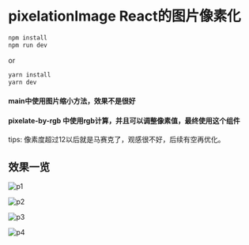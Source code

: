 # pixelationImage React的图片像素化
```sh
npm install
npm run dev
```
or   
```sh
yarn install
yarn dev
```

#### main中使用图片缩小方法，效果不是很好

#### pixelate-by-rgb 中使用rgb计算，并且可以调整像素值，最终使用这个组件

tips: 像素度超过12以后就是马赛克了，观感很不好，后续有空再优化。


## 效果一览

![p1](https://a1.qpic.cn/psc?/V11d0ms94QV8Z3/ruAMsa53pVQWN7FLK88i5qKrbU5HH*gCuGeXipTPtDDnhXJ5Y.i6N7dvDPJwoX1xgMhNsVFTon.2vCHy97.PiXJLem3iGmeSc*P5XUVPaxU!/b&ek=1&kp=1&pt=0&bo=AAqKBQAKigUWECA!&tl=1&vuin=1592437988&tm=1701414000&dis_t=1701415554&dis_k=853ac2163ec95e5a2c575926f3201438&sce=60-1-1&rf=viewer_311)

![p2](https://a1.qpic.cn/psc?/V11d0ms94QV8Z3/ruAMsa53pVQWN7FLK88i5iq9y5m1u7zYOWlXGZnnvB1e.1b0CnOab6cpD32gg9wGCMrH8OF7hdAs.4QGYOv4oQZsTpWI70NNfAuE0UaHJho!/b&ek=1&kp=1&pt=0&bo=AAqKBQAKigUDEDU!&tl=1&vuin=1592437988&tm=1701414000&dis_t=1701415651&dis_k=3a5ce5de870b126a948efed26937ff6e&sce=50-1-1&rf=viewer_311)

![p3](https://a1.qpic.cn/psc?/V11d0ms94QV8Z3/ruAMsa53pVQWN7FLK88i5iq9y5m1u7zYOWlXGZnnvB1hodzwIRaCjPkw7.1FxslPi2FjXwO4WvUOiV.wSnaclwZWWRmUul9xMCsjxlZLimw!/b&ek=1&kp=1&pt=0&bo=AAqKBQAKigUDEDU!&tl=1&vuin=1592437988&tm=1701414000&dis_t=1701415651&dis_k=7035dc3e5fdcbe4945604c67b588f893&sce=50-1-1&rf=viewer_311)

![p4](https://a1.qpic.cn/psc?/V11d0ms94QV8Z3/ruAMsa53pVQWN7FLK88i5iq9y5m1u7zYOWlXGZnnvB1taxJc0lMLEnOyyv86faOD8KtdUzf**IRmdcC1S9CrfGfCGubLl9torJP0CV9SufM!/b&ek=1&kp=1&pt=0&bo=AAqKBQAKigUDEDU!&tl=1&vuin=1592437988&tm=1701414000&dis_t=1701415651&dis_k=e424e269e448ae7007b67b000d59130c&sce=50-1-1&rf=viewer_311)